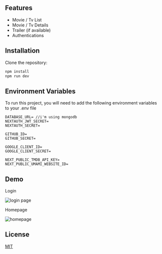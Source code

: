 ## Features

- Movie / Tv List
- Movie / Tv Details
- Trailer (if available)
- Authentications

## Installation

Clone the repository:

```bash
npm install
npm run dev

```

## Environment Variables

To run this project, you will need to add the following environment variables to your .env file

```
DATABASE_URL= //i'm using mongodb
NEXTAUTH_JWT_SECRET=
NEXTAUTH_SECRET=

GITHUB_ID=
GITHUB_SECRET=

GOOGLE_CLIENT_ID=
GOOGLE_CLIENT_SECRET=

NEXT_PUBLIC_TMDB_API_KEY=
NEXT_PUBLIC_UMAMI_WEBSITE_ID=
```

## Demo

Login

![login page](https://media.discordapp.net/attachments/1156546703386742855/1159467881638154350/image.png?ex=6531219c&is=651eac9c&hm=fc4a3c8cfca9e8b65fc6ef479c9a927f0486aa7572bc5041f9ae730d2c119ee4&=&width=1244&height=628)

Homepage

![homepage](https://media.discordapp.net/attachments/1156546703386742855/1159447084458578040/image.png?ex=65310e3e&is=651e993e&hm=355c05ad03cc3a5f6af32d02d72ed3713c84bcf48c02bd0367843f80f3eaf8eb&=&width=1232&height=628)

## License

[MIT](https://choosealicense.com/licenses/mit/)
